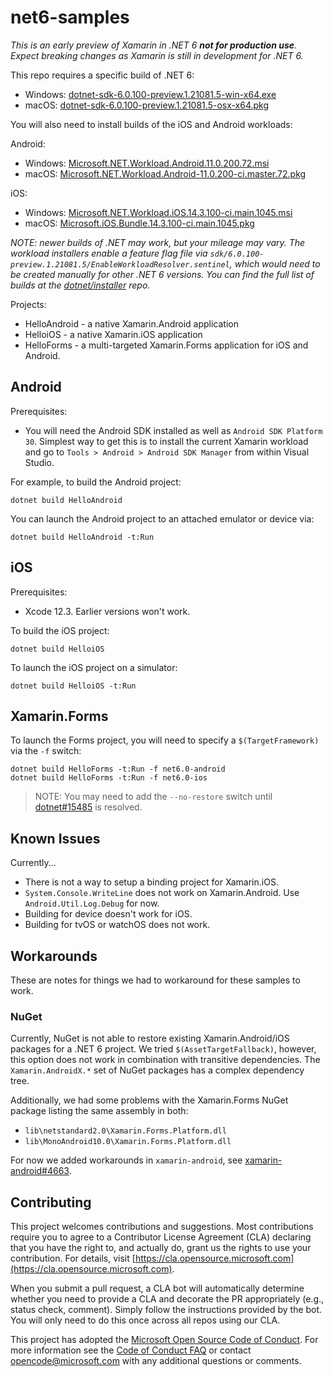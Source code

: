 # net6-samples

_This is an *early* preview of Xamarin in .NET 6 **not for production use**. Expect breaking changes as Xamarin is still in development for .NET 6._

This repo requires a specific build of .NET 6:

* Windows: [dotnet-sdk-6.0.100-preview.1.21081.5-win-x64.exe](https://dotnetcli.azureedge.net/dotnet/Sdk/6.0.100-preview.1.21081.5/dotnet-sdk-6.0.100-preview.1.21081.5-win-x64.exe)
* macOS: [dotnet-sdk-6.0.100-preview.1.21081.5-osx-x64.pkg](https://dotnetcli.azureedge.net/dotnet/Sdk/6.0.100-preview.1.21081.5/dotnet-sdk-6.0.100-preview.1.21081.5-osx-x64.pkg)

You will also need to install builds of the iOS and Android workloads:

Android:

* Windows: [Microsoft.NET.Workload.Android.11.0.200.72.msi](https://dl.internalx.com/vsts-devdiv/Xamarin.Android/public/net6/4435786/master/abea285994fb4366de7c6c5e1ae9cc9ee22145dd/Microsoft.NET.Workload.Android.11.0.200.72.msi)
* macOS: [Microsoft.NET.Workload.Android-11.0.200-ci.master.72.pkg](https://dl.internalx.com/vsts-devdiv/Xamarin.Android/public/net6/4435786/master/abea285994fb4366de7c6c5e1ae9cc9ee22145dd/Microsoft.NET.Workload.Android-11.0.200-ci.master.72.pkg)

iOS:

* Windows: [Microsoft.NET.Workload.iOS.14.3.100-ci.main.1045.msi](https://bosstoragemirror.azureedge.net/wrench/main/783faabb73719f874d33976119c678a04f907041/4435855/package/Microsoft.NET.Workload.iOS.14.3.100-ci.main.1045.msi)
* macOS: [Microsoft.iOS.Bundle.14.3.100-ci.main.1045.pkg](https://bosstoragemirror.azureedge.net/wrench/main/783faabb73719f874d33976119c678a04f907041/4435855/package/Microsoft.iOS.Bundle.14.3.100-ci.main.1045.pkg)

_NOTE: newer builds of .NET *may* work, but your mileage may vary.
The workload installers enable a feature flag file via
`sdk/6.0.100-preview.1.21081.5/EnableWorkloadResolver.sentinel`, which would
need to be created manually for other .NET 6 versions. You can find
the full list of builds at the [dotnet/installer][dotnet/installer]
repo._

Projects:

* HelloAndroid - a native Xamarin.Android application
* HelloiOS - a native Xamarin.iOS application
* HelloForms - a multi-targeted Xamarin.Forms application for iOS and Android.

[dotnet/installer]: https://github.com/dotnet/installer#installers-and-binaries

## Android

Prerequisites:

* You will need the Android SDK installed as well as `Android SDK Platform 30`. Simplest way to get this is to install the current Xamarin workload and go to `Tools > Android > Android SDK Manager` from within Visual Studio.

For example, to build the Android project:

    dotnet build HelloAndroid

You can launch the Android project to an attached emulator or device via:

    dotnet build HelloAndroid -t:Run

## iOS

Prerequisites:

* Xcode 12.3. Earlier versions won't work.

To build the iOS project:

    dotnet build HelloiOS

To launch the iOS project on a simulator:

    dotnet build HelloiOS -t:Run

## Xamarin.Forms

To launch the Forms project, you will need to specify a `$(TargetFramework)` via the `-f` switch:

    dotnet build HelloForms -t:Run -f net6.0-android
    dotnet build HelloForms -t:Run -f net6.0-ios

> NOTE: You may need to add the `--no-restore` switch until
> [dotnet#15485](https://github.com/dotnet/sdk/issues/15485) is
> resolved.

## Known Issues

Currently...

* There is not a way to setup a binding project for Xamarin.iOS.
* `System.Console.WriteLine` does not work on Xamarin.Android. Use
  `Android.Util.Log.Debug` for now.
* Building for device doesn't work for iOS.
* Building for tvOS or watchOS does not work.

## Workarounds

These are notes for things we had to workaround for these samples to work.

### NuGet

Currently, NuGet is not able to restore existing Xamarin.Android/iOS
packages for a .NET 6 project. We tried `$(AssetTargetFallback)`,
however, this option does not work in combination with transitive
dependencies. The `Xamarin.AndroidX.*` set of NuGet packages has a
complex dependency tree.

Additionally, we had some problems with the Xamarin.Forms NuGet
package listing the same assembly in both:

* `lib\netstandard2.0\Xamarin.Forms.Platform.dll`
* `lib\MonoAndroid10.0\Xamarin.Forms.Platform.dll`

For now we added workarounds in `xamarin-android`, see
[xamarin-android#4663](https://github.com/xamarin/xamarin-android/pull/4663).

## Contributing

This project welcomes contributions and suggestions.  Most contributions require you to agree to a
Contributor License Agreement (CLA) declaring that you have the right to, and actually do, grant us
the rights to use your contribution. For details, visit [https://cla.opensource.microsoft.com](https://cla.opensource.microsoft.com).

When you submit a pull request, a CLA bot will automatically determine whether you need to provide
a CLA and decorate the PR appropriately (e.g., status check, comment). Simply follow the instructions
provided by the bot. You will only need to do this once across all repos using our CLA.

This project has adopted the [Microsoft Open Source Code of Conduct](https://opensource.microsoft.com/codeofconduct/).
For more information see the [Code of Conduct FAQ](https://opensource.microsoft.com/codeofconduct/faq/) or
contact [opencode@microsoft.com](mailto:opencode@microsoft.com) with any additional questions or comments.
